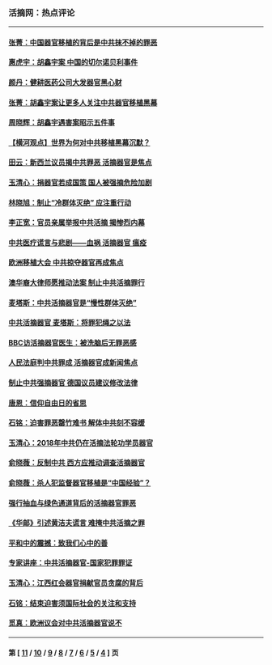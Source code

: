 ### 活摘网：热点评论
---
#### [张菁：中国器官移植的背后是中共抹不掉的罪恶](../../pages/nf5879/n13974977.md?05040430) 
#### [惠虎宇：胡鑫宇案 中国的切尔诺贝利事件](../../pages/nf5879/n13942916.md?05040430) 
#### [颜丹：健耕医药公司大发器官黑心财](../../pages/nf5879/n13940134.md?05040430) 
#### [张菁：胡鑫宇案让更多人关注中共器官移植黑幕](../../pages/nf5879/n13929073.md?05040430) 
#### [周晓辉：胡鑫宇遇害案昭示五件事](../../pages/nf5879/n13921870.md?05040430) 
#### [【横河观点】世界为何对中共移植黑幕沉默？](../../pages/nf5879/n13244249.md?05040430) 
#### [田云：新西兰议员揭中共罪恶 活摘器官是焦点](../../pages/nf5879/n13070629.md?05040430) 
#### [玉清心：捐器官若成国策 国人被强摘危险加剧](../../pages/nf5879/n12802713.md?05040430) 
#### [林晓旭：制止“冷群体灭绝” 应注重行动](../../pages/nf5879/n12779736.md?05040430) 
#### [李正宽：官员亲属举报中共活摘 揭惨烈内幕](../../pages/nf5879/n12684490.md?05040430) 
#### [中共医疗谎言与悲剧——血祸 活摘器官 瘟疫](../../pages/nf5879/n12372103.md?05040430) 
#### [欧洲移植大会 中共掠夺器官再成焦点](../../pages/nf5879/n11538883.md?05040430) 
#### [澳华裔大律师愿推动法案 制止中共活摘罪行](../../pages/nf5879/n11377039.md?05040430) 
#### [麦塔斯：中共活摘器官是“慢性群体灭绝”](../../pages/nf5879/n11350529.md?05040430) 
#### [中共活摘器官 麦塔斯：将罪犯绳之以法](../../pages/nf5879/n11347973.md?05040430) 
#### [BBC访活摘器官医生：被洗脑后无罪恶感](../../pages/nf5879/n11335935.md?05040430) 
#### [人民法庭判中共罪成 活摘器官成新闻焦点](../../pages/nf5879/n11331578.md?05040430) 
#### [制止中共强摘器官 德国议员建议修改法律](../../pages/nf5879/n11249451.md?05040430) 
#### [唐恩：信仰自由日的省思](../../pages/nf5879/n11003525.md?05040430) 
#### [石铭：迫害罪恶罄竹难书  解体中共刻不容缓](../../pages/nf5879/n10942855.md?05040430) 
#### [玉清心：2018年中共仍在活摘法轮功学员器官](../../pages/nf5879/n10914646.md?05040430) 
#### [俞晓薇：反制中共 西方应推动调查活摘器官](../../pages/nf5879/n10794671.md?05040430) 
#### [俞晓薇：杀人犯监督器官移植是“中国经验”？](../../pages/nf5879/n10466427.md?05040430) 
#### [强行抽血与绿色通道背后的活摘器官罪恶](../../pages/nf5879/n10004708.md?05040430) 
#### [《华邮》引述黄洁夫谎言 难掩中共活摘之罪](../../pages/nf5879/n9642309.md?05040430) 
#### [平和中的震撼：致我们心中的善](../../pages/nf5879/n9021123.md?05040430) 
#### [专家讲座：中共活摘器官-国家犯罪罪证](../../pages/nf5879/n8828153.md?05040430) 
#### [玉清心：江西红会器官捐献官员贪腐的背后](../../pages/nf5879/n8522122.md?05040430) 
#### [石铭：结束迫害须国际社会的关注和支持](../../pages/nf5879/n8443497.md?05040430) 
#### [觅真：欧洲议会对中共活摘器官说不](../../pages/nf5879/n8337486.md?05040430) 

---
#### 第 [ [11](./11.md?05040430) / [10](./10.md?05040430) / [9](./9.md?05040430) / [8](./8.md?05040430) / [7](./7.md?05040430) / [6](./6.md?05040430) / [5](./5.md?05040430) / [4](./4.md?05040430) ] 页
